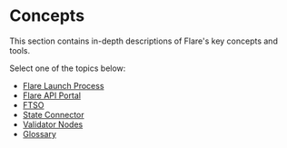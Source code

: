 # Concepts

This section contains in-depth descriptions of Flare's key concepts and tools.

Select one of the topics below:

* [Flare Launch Process](./flare-launch-process.md)
* [Flare API Portal](./api-portal.md)
* [FTSO](./ftso.md)
* [State Connector](./state-connector.md)
* [Validator Nodes](./validators.md)
* [Glossary](./glossary.md)
